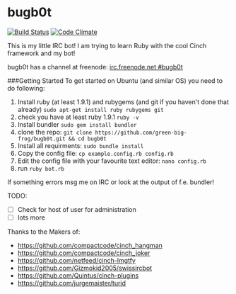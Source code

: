 # bugb0t

[![Build Status](https://travis-ci.org/green-big-frog/bugb0t.svg?branch=master)](https://travis-ci.org/green-big-frog/bugb0t)
[![Code Climate](https://codeclimate.com/github/green-big-frog/bugb0t/badges/gpa.svg)](https://codeclimate.com/github/green-big-frog/bugb0t)


This is my little IRC bot! I am trying to learn Ruby with the cool Cinch framework and my bot!

bugb0t has a channel at freenode:
	[irc.freenode.net #bugb0t](https://kiwiirc.com/client/irc.freenode.net/#bugb0t)
	
###Getting Started
To get started on Ubuntu (and similar OS) you need to do following:  
1. Install ruby (at least 1.9.1) and rubygems (and git if you haven't done that already) `sudo apt-get install ruby rubygems git`  
2. check you have at least ruby 1.9.1 `ruby -v`  
3. Install bundler `sudo gem install bundler`  
4. clone the repo: `git clone https://github.com/green-big-frog/bugb0t.git && cd bugb0t`  
5. Install all requirments: `sudo bundle install`  
6. Copy the config file: `cp example.config.rb config.rb`  
7. Edit the config file with your favourite text editor: `nano config.rb`  
8. run `ruby bot.rb`  

If something errors msg me on IRC or look at the output of f.e. bundler!

TODO:
- [ ] Check for host of user for administration
- [ ] lots more

Thanks to the Makers of:
* https://github.com/compactcode/cinch_hangman
* https://github.com/compactcode/cinch_joker
* https://github.com/netfeed/cinch-lmgtfy
* https://github.com/Gizmokid2005/swissircbot
* https://github.com/Quintus/cinch-plugins
* https://github.com/jurgemaister/turid
